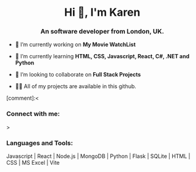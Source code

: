 <h1 align="center">Hi 👋, I'm Karen</h1>
<h3 align="center">An software developer from London, UK.</h3>

- 🔭 I’m currently working on **My Movie WatchList**

- 🌱 I’m currently learning **HTML, CSS, Javascript, React, C#, .NET and Python**

- 👯 I’m looking to collaborate on **Full Stack Projects**

- 👨‍💻 All of my projects are available in this github.

[comment]:<<h3 align="left">Connect with me:</h3>
<p align="left">
</p>>

<h3 align="left">Languages and Tools:</h3>
<p align="left"> Javascript | React | Node.js | MongoDB | Python | Flask | SQLite | HTML | CSS | MS Excel | Vite </p>
